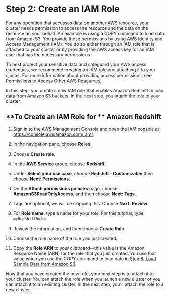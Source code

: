 # Step 2: Create an IAM Role<a name="rs-gsg-create-an-iam-role"></a>

For any operation that accesses data on another AWS resource, your cluster needs permission to access the resource and the data on the resource on your behalf\. An example is using a COPY command to load data from Amazon S3\. You provide those permissions by using AWS Identity and Access Management \(IAM\)\. You do so either through an IAM role that is attached to your cluster or by providing the AWS access key for an IAM user that has the necessary permissions\. 

To best protect your sensitive data and safeguard your AWS access credentials, we recommend creating an IAM role and attaching it to your cluster\. For more information about providing access permissions, see [Permissions to Access Other AWS Resources](https://docs.aws.amazon.com/redshift/latest/dg/copy-usage_notes-access-permissions.html)\.

In this step, you create a new IAM role that enables Amazon Redshift to load data from Amazon S3 buckets\. In the next step, you attach the role to your cluster\.

## **To Create an IAM Role for ** Amazon Redshift<a name="rs-gsg-how-to-create-an-iam-role"></a>

1. Sign in to the AWS Management Console and open the IAM console at [https://console\.aws\.amazon\.com/iam/](https://console.aws.amazon.com/iam/)\.

1. In the navigation pane, choose **Roles**\.

1. Choose **Create role**\.

1. In the **AWS Service** group, choose **Redshift\.** 

1. Under **Select your use case**, choose **Redshift \- Customizable** then choose **Next: Permissions**\.

1. On the **Attach permissions policies** page, choose **AmazonS3ReadOnlyAccess**, and then choose **Next: Tags**\.

1. Tags are optional, we will be skipping this. Choose **Next: Review**\.

1. For **Role name**, type a name for your role\. For this tutorial, type `myRedshiftRole`\. 

1. Review the information, and then choose **Create Role**\.

1. Choose the role name of the role you just created\.

1. Copy the **Role ARN** to your clipboard—this value is the Amazon Resource Name \(ARN\) for the role that you just created\. You use that value when you use the COPY command to load data in [Step 6: Load Sample Data from Amazon S3](rs-gsg-create-sample-db.md)\.

Now that you have created the new role, your next step is to attach it to your cluster\. You can attach the role when you launch a new cluster or you can attach it to an existing cluster\. In the next step, you'll attach the role to a new cluster\.
